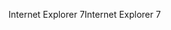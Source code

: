 <span data-ttu-id="b435b-101">Internet Explorer 7</span><span class="sxs-lookup"><span data-stu-id="b435b-101">Internet Explorer 7</span></span>